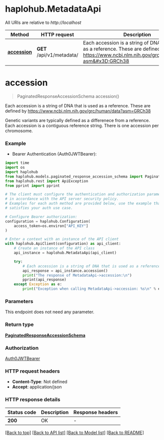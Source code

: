 # haplohub.MetadataApi

All URIs are relative to *http://localhost*

Method | HTTP request | Description
------------- | ------------- | -------------
[**accession**](MetadataApi.md#accession) | **GET** /api/v1/metadata/ | Each accession is a string of DNA that is used as a reference. These are defined by https://www.ncbi.nlm.nih.gov/grc/human/data?asm&#x3D;GRCh38


# **accession**
> PaginatedResponseAccessionSchema accession()

Each accession is a string of DNA that is used as a reference. These are defined by https://www.ncbi.nlm.nih.gov/grc/human/data?asm=GRCh38

Genetic variants are typically defined as a differenece from a reference. Each accession is a contiguous reference string. There is one accession per chromosome.

### Example

* Bearer Authentication (Auth0JWTBearer):
```python
import time
import os
import haplohub
from haplohub.models.paginated_response_accession_schema import PaginatedResponseAccessionSchema
from haplohub.rest import ApiException
from pprint import pprint

# The client must configure the authentication and authorization parameters
# in accordance with the API server security policy.
# Examples for each auth method are provided below, use the example that
# satisfies your auth use case.

# Configure Bearer authorization: 
configuration = haplohub.Configuration(
    access_token=os.environ["API_KEY"]
)

# Enter a context with an instance of the API client
with haplohub.ApiClient(configuration) as api_client:
    # Create an instance of the API class
    api_instance = haplohub.MetadataApi(api_client)

    try:
        # Each accession is a string of DNA that is used as a reference. These are defined by https://www.ncbi.nlm.nih.gov/grc/human/data?asm=GRCh38
        api_response = api_instance.accession()
        print("The response of MetadataApi->accession:\n")
        pprint(api_response)
    except Exception as e:
        print("Exception when calling MetadataApi->accession: %s\n" % e)
```



### Parameters
This endpoint does not need any parameter.

### Return type

[**PaginatedResponseAccessionSchema**](PaginatedResponseAccessionSchema.md)

### Authorization

[Auth0JWTBearer](../README.md#Auth0JWTBearer)

### HTTP request headers

 - **Content-Type**: Not defined
 - **Accept**: application/json

### HTTP response details
| Status code | Description | Response headers |
|-------------|-------------|------------------|
**200** | OK |  -  |

[[Back to top]](#) [[Back to API list]](../README.md#documentation-for-api-endpoints) [[Back to Model list]](../README.md#documentation-for-models) [[Back to README]](../README.md)


